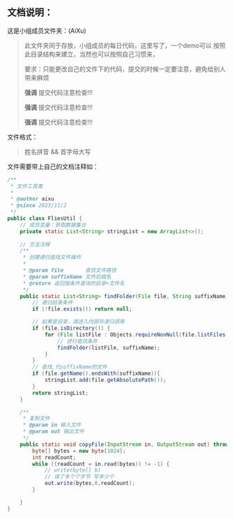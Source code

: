 ## 文档说明：
这是小组成员文件夹：(AiXu)
> 此文件夹同于存放，小组成员的每日代码，这里写了，一个demo可以
> 按照此目录结构来建立，当然也可以按照自己习惯来，
> 
> 要求：只能更改自己的文件下的代码，提交的时候一定要注意，避免给别人带来麻烦
> 
> **强调** 提交代码注意检查!!!
> 
> **强调** 提交代码注意检查!!!
>
> **强调** 提交代码注意检查!!!


文件格式：
> 姓名拼音 && 首字母大写

文件需要带上自己的文档注释如：
```java
/**
 * 文件工具类
 *
 * @author aixu
 * @since 2023/11/2  
 */
public class FliesUtil {
    // 成员变量：获取数据集合
    private static List<String> stringList = new ArrayList<>();
    
    // 方法注释
    /**
     * 创建递归查找文件操作
     *
     * @param file       查找文件路径
     * @param suffixName 文件后缀名
     * @return 返回按条件查询的目录+文件名                 
     */
    public static List<String> findFolder(File file, String suffixName) {
        // 递归结束条件
        if (!file.exists()) return null;

        // 如果是目录，请进入内部并递归调用
        if (file.isDirectory()) {
            for (File listFile : Objects.requireNonNull(file.listFiles())) {
                // 进行查找条件
                findFolder(listFile, suffixName);
            }
        }
        // 查找,代suffixName的文件
        if (file.getName().endsWith(suffixName)){
            stringList.add(file.getAbsolutePath());
        }
        return stringList;
    }

    /**
     * 复制文件
     * @param in 输入文件
     * @param out 输出文件
     */
    public static void copyFile(InputStream in, OutputStream out) throws IOException {
        byte[] bytes = new byte[1024];
        int readCount;
        while ((readCount = in.read(bytes)) != -1) {
            // write(byte[] b)
            // 读了多个个字节 写多少个
            out.write(bytes,0,readCount);
        }

    }
}


```